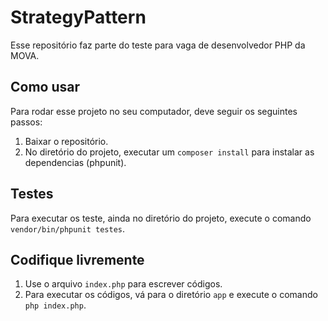 # StrategyPattern

Esse repositório faz parte do teste para vaga de desenvolvedor PHP da MOVA.

## Como usar

Para rodar esse projeto no seu computador, deve seguir os seguintes passos:

1. Baixar o repositório.
2. No diretório do projeto, executar um `composer install` para instalar as dependencias (phpunit).

## Testes

Para executar os teste, ainda no diretório do projeto, execute o comando `vendor/bin/phpunit testes`.

## Codifique livremente

1. Use o arquivo `index.php` para escrever códigos.
2. Para executar os códigos, vá para o diretório `app` e execute o comando `php index.php`.
